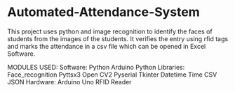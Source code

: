 # Automated-Attendance-System
This project uses python and image recognition to identify the faces of students from the images of the students. It verifies the entry using rfid tags and marks the attendance in a csv file which can be opened in Excel Software.

MODULES USED:
  Software:
    Python
    Arduino
    Python Libraries:
      Face_recognition
      Pyttsx3
      Open CV2
      Pyserial
      Tkinter
      Datetime
      Time
      CSV
      JSON
  Hardware:
    Arduino Uno
    RFID Reader
